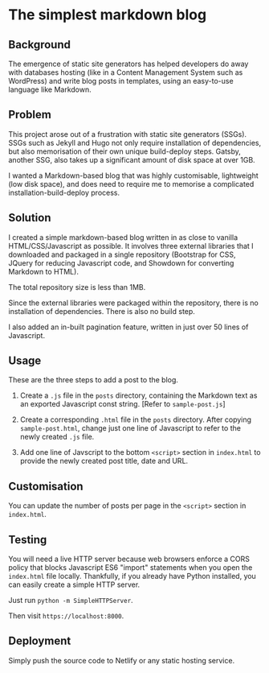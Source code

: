 # The simplest markdown blog

## Background
The emergence of static site generators has helped developers do away with databases hosting (like in a Content Management System such as WordPress) and write blog posts in templates, using an easy-to-use language like Markdown. 

## Problem
This project arose out of a frustration with static site generators (SSGs). SSGs such as Jekyll and Hugo not only require installation of dependencies, but also memorisation of their own unique build-deploy steps. Gatsby, another SSG, also takes up a significant amount of disk space at over 1GB. 

I wanted a Markdown-based blog that was highly customisable, lightweight (low disk space), and does need to require me to memorise a complicated installation-build-deploy process.

## Solution
I created a simple markdown-based blog written in as close to vanilla HTML/CSS/Javascript as possible. It involves three external libraries that I downloaded and packaged in a single repository (Bootstrap for CSS, JQuery for reducing Javascript code, and Showdown for converting Markdown to HTML).

The total repository size is less than 1MB. 

Since the external libraries were packaged within the repository, there is no installation of dependencies. There is also no build step. 

I also added an in-built pagination feature, written in just over 50 lines of Javascript. 

## Usage
These are the three steps to add a post to the blog.
1. Create a `.js` file in the `posts` directory, containing the Markdown text as an exported Javascript const string. [Refer to `sample-post.js`]

2. Create a corresponding `.html` file in the `posts` directory. After copying `sample-post.html`, change just one line of Javascript to refer to the newly created `.js` file. 

3. Add one line of Javscript to the bottom `<script>` section in `index.html` to provide the newly created post title, date and URL. 

## Customisation
You can update the number of posts per page in the `<script>` section in `index.html`. 

## Testing
You will need a live HTTP server because web browsers enforce a CORS policy that blocks Javascript ES6 "import" statements when you open the `index.html` file locally. Thankfully, if you already have Python installed, you can easily create a simple HTTP server. 

Just run `python -m SimpleHTTPServer`.

Then visit `https://localhost:8000`. 

## Deployment
Simply push the source code to Netlify or any static hosting service. 